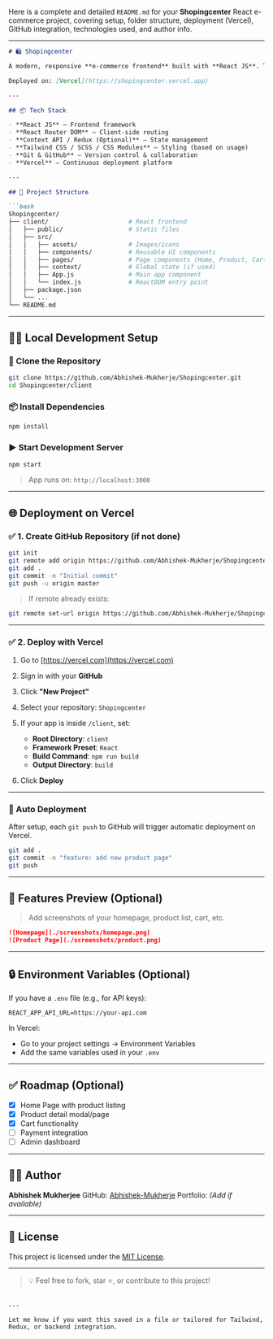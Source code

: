 Here is a complete and detailed `README.md` for your **Shopingcenter** React e-commerce project, covering setup, folder structure, deployment (Vercel), GitHub integration, technologies used, and author info.

---

````markdown
# 🛍️ Shopingcenter

A modern, responsive **e-commerce frontend** built with **React JS**. This project is designed to simulate an online shopping experience, showcasing products, categories, and a shopping cart system.

Deployed on: [Vercel](https://shopingcenter.vercel.app)

---

## 📦 Tech Stack

- **React JS** – Frontend framework
- **React Router DOM** – Client-side routing
- **Context API / Redux (Optional)** – State management
- **Tailwind CSS / SCSS / CSS Modules** – Styling (based on usage)
- **Git & GitHub** – Version control & collaboration
- **Vercel** – Continuous deployment platform

---

## 📁 Project Structure

```bash
Shopingcenter/
├── client/                      # React frontend
│   ├── public/                  # Static files
│   ├── src/
│   │   ├── assets/              # Images/icons
│   │   ├── components/          # Reusable UI components
│   │   ├── pages/               # Page components (Home, Product, Cart, etc.)
│   │   ├── context/             # Global state (if used)
│   │   ├── App.js               # Main app component
│   │   └── index.js             # ReactDOM entry point
│   ├── package.json
│   └── ...
└── README.md
````

---

## 🧑‍💻 Local Development Setup

### 🔁 Clone the Repository

```bash
git clone https://github.com/Abhishek-Mukherje/Shopingcenter.git
cd Shopingcenter/client
```

### 📦 Install Dependencies

```bash
npm install
```

### ▶️ Start Development Server

```bash
npm start
```

> App runs on: `http://localhost:3000`

---

## 🌐 Deployment on Vercel

### ✅ 1. Create GitHub Repository (if not done)

```bash
git init
git remote add origin https://github.com/Abhishek-Mukherje/Shopingcenter.git
git add .
git commit -m "Initial commit"
git push -u origin master
```

> If remote already exists:

```bash
git remote set-url origin https://github.com/Abhishek-Mukherje/Shopingcenter.git
```

---

### ✅ 2. Deploy with Vercel

1. Go to [https://vercel.com](https://vercel.com)
2. Sign in with your **GitHub**
3. Click **"New Project"**
4. Select your repository: `Shopingcenter`
5. If your app is inside `/client`, set:

   * **Root Directory**: `client`
   * **Framework Preset**: `React`
   * **Build Command**: `npm run build`
   * **Output Directory**: `build`
6. Click **Deploy**

---

### 🚀 Auto Deployment

After setup, each `git push` to GitHub will trigger automatic deployment on Vercel.

```bash
git add .
git commit -m "feature: add new product page"
git push
```

---

## 📸 Features Preview (Optional)

> Add screenshots of your homepage, product list, cart, etc.

```markdown
![Homepage](./screenshots/homepage.png)
![Product Page](./screenshots/product.png)
```

---

## 🔒 Environment Variables (Optional)

If you have a `.env` file (e.g., for API keys):

```env
REACT_APP_API_URL=https://your-api.com
```

In Vercel:

* Go to your project settings → Environment Variables
* Add the same variables used in your `.env`

---

## ✅ Roadmap (Optional)

* [x] Home Page with product listing
* [x] Product detail modal/page
* [x] Cart functionality
* [ ] Payment integration
* [ ] Admin dashboard

---

## 🧑‍💻 Author

**Abhishek Mukherjee**
GitHub: [Abhishek-Mukherje](https://github.com/Abhishek-Mukherje)
Portfolio: *(Add if available)*

---

## 📄 License

This project is licensed under the [MIT License](LICENSE).

---

> 💡 Feel free to fork, star ⭐, or contribute to this project!

```

---

Let me know if you want this saved in a file or tailored for Tailwind, Redux, or backend integration.
```
